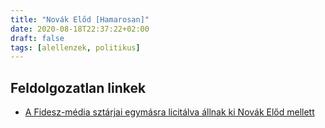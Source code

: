 ```yaml
---
title: "Novák Előd [Hamarosan]"
date: 2020-08-18T22:37:22+02:00
draft: false
tags: [alellenzek, politikus]
---
```


## Feldolgozatlan linkek

- [A Fidesz-média sztárjai egymásra licitálva állnak ki Novák Előd mellett](https://444.hu/2020/08/18/a-fidesz-media-sztarjai-egymasra-licitalva-allnak-ki-novak-elod-mellett)